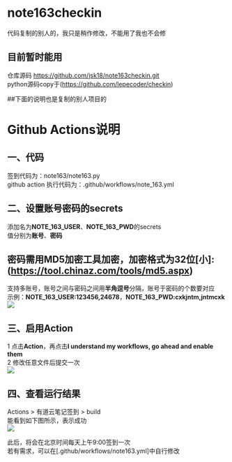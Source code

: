 # note163checkin
代码复制的别人的，我只是稍作修改，不能用了我也不会修
## 目前暂时能用
仓库源码 https://github.com/jsk18/note163checkin.git  
python源码copy于(https://github.com/lepecoder/checkin)

##下面的说明也是复制的别人项目的

# Github Actions说明
## 一、代码
签到代码为：note163/note163.py  
github action 执行代码为：.github/workflows/note_163.yml
## 二、设置账号密码的secrets
添加名为**NOTE_163_USER**、**NOTE_163_PWD**的secrets  
值分别为**账号**、**密码**  
## 密码需用MD5加密工具加密，加密格式为32位[小]:(https://tool.chinaz.com/tools/md5.aspx)
支持多账号，账号之间与密码之间用**半角逗号**分隔，账号于密码的个数要对应  
示例：**NOTE_163_USER:123456,24678**，**NOTE_163_PWD:cxkjntm,jntmcxk**
![](http://tu.yaohuo.me/imgs/2020/06/748bf9c0ca6143cd.png)

## 三、启用Action
1 点击**Action**，再点击**I understand my workflows, go ahead and enable them**  
2 修改任意文件后提交一次  
![](http://tu.yaohuo.me/imgs/2020/06/34ca160c972b9927.png)

## 四、查看运行结果
Actions > 有道云笔记签到 > build  
能看到如下图所示，表示成功  
![](http://note.youdao.com/yws/public/resource/17edb8861d2106a5c39ec94d91919150/xmlnote/48958A4994D64C20867281B67B7CDAFD/1059)

此后，将会在北京时间每天上午9:00签到一次  
若有需求，可以在[.github/workflows/note163.yml]中自行修改
